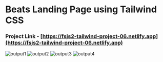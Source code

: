 # Beats Landing Page using Tailwind CSS

### Project Link - [https://fsjs2-tailwind-project-06.netlify.app](https://fsjs2-tailwind-project-06.netlify.app)

![output1](https://user-images.githubusercontent.com/73052214/216976130-f2adcfb4-1a63-491a-826a-0240ca7e30ae.png)
![output2](https://user-images.githubusercontent.com/73052214/216976254-1589b6aa-c94d-48b9-8c19-76af749c19cd.png)
![output3](https://user-images.githubusercontent.com/73052214/216976341-98f3477e-2e29-4be9-a9ce-414721b95913.png)
![output4](https://user-images.githubusercontent.com/73052214/216976432-b1d270ad-cd14-4c6b-b576-3c1d190a1233.png)